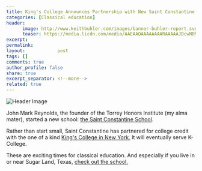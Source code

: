 ```yaml
---
title: King's College Announces Partnership with New Saint Constantine School
categories: [Classical education]
header:
      image: http://www.keithbuhler.com/images/banner-buhler-report.svg
      teaser: https://media.licdn.com/media/AAEAAQAAAAAAAARAAAAAJDcwNDM5OWY5LTZkMGUtNDdhNi1hODYyLTM1MzEwMjkxMDcxYg.png
excerpt: 
permalink: 
layout:            post
tags: []
comments: true
author_profile: false
share: true
excerpt_separator: <!--more-->
related: true
---
```



![Header Image](https://media.licdn.com/media/AAEAAQAAAAAAAARAAAAAJDcwNDM5OWY5LTZkMGUtNDdhNi1hODYyLTM1MzEwMjkxMDcxYg.png)


John Mark Reynolds, the founder of the Torrey Honors Institute (my alma mater), started a new school: [the Saint Constantine School](http://www.saintconstantine.org/). 

Rather than start small, Saint Constantine has partnered for college credit with the one of a kind [King's College in New York.](https://www.tkc.edu/stories/kings-announces-partnership-saint-constantine-school/) It will eventually serve K-College. 

These are exciting times for classical education. And especially if you live in or near Sugar Land, Texas, [check out the school.](http://www.saintconstantine.org/)

